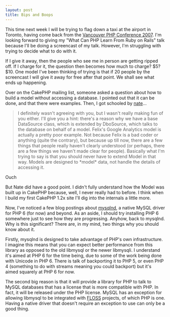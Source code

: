```yaml
--- 
layout: post
title: Bips and Boops
---
```

<p>This time next week I will be trying to flag down a taxi at the airport in Toronto, having come back from the <a href="http://vancouver.php.net">Vancouver PHP Conference 2007</a>.  I'm looking forward to giving my "What Can PHP Learn From Ruby on Rails" talk because I'll be doing a screencast of my talk.  However, I'm struggling with trying to decide what to do with it.
</p>
<p>
If I give it away, then the people who see me in person are getting ripped off.  If I charge for it, the question then becomes how much to charge?  $5?  $10.  One model I've been thinking of trying is that if 20 people by the screencast I will give it away for free after that point.  We shall see what ends up happening.
</p>
<p>
Over on the CakePHP mailing list, someone asked a question about how to build a model without accessing a database.  I pointed out that it can be done, and that there were examples.  Then, I got schooled by <a href="http://cake.insertdesignhere.com/">nate</a>...


<blockquote>I definitely wasn't agreeing with you, but I wasn't really making fun
of you either.  I'll give you a hint: there's a reason why we have a
base DataSource class, which is extended by DboSource, which talks to
the database on behalf of a model.  Felix's Google Analytics model is
actually a pretty poor example.  Not because Felix is a bad coder or
anything (quite the contrary), but because up till now, there are a
few things that people really haven't clearly understood (or perhaps,
there are a few things we haven't made clear for people).  Basically
what I'm trying to say is that you should never have to extend Model
in that way.  Models are designed to *model* data, not handle the
details of accessing it.</blockquote>
Ouch
</p>
<p>But Nate did have a good point.  I didn't fully understand how the Model was built up in CakePHP because, well, I never really had to before.  I think when I build my first CakePHP 1.2x site I'll dig into the internals a little more.
</p>
<p>
Now, I've noticed a few blog postings about <a href="http://dev.mysql.com/downloads/connector/php-mysqlnd/">mysqlnd</a>, a native MySQL driver for PHP 6 (for now) and beyond.  As an aside, I should try installing PHP 6 somewhere just to see how they are progressing.  Anyhow, back to mysqlnd.  Why is this significant? There are, in my mind, two things why you should know about it.
</p>
<p>Firstly, mysqlnd is designed to take advantage of PHP's own infrastructure.  I imagine this means that you can expect better performance from this library as opposed to the old libmysql or the newer libmysqli.  I understand it's aimed at PHP 6 for the time being, due to some of the work being done with Unicode in PHP 6.  There is talk of backporting it to PHP 5, or even PHP 4 (something to do with streams meaning you could backport) but it's aimed squarely at PHP 6 for now.</p>
<p>
The second big reason is that it will provide a library for PHP to talk to MySQL databases that has a license that is more compatible with PHP.  In fact, it will be released under the PHP license.  MySQL has an exception for allowing libmysql to be integrated with <a href="http://www.mysql.com/company/legal/licensing/foss-exception.html">FLOSS</a> projects, of which PHP is one.  Having a native driver that doesn't require an exception to use can only be a good thing.
</p>

